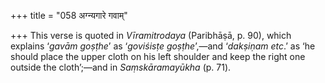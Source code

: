 +++
title = "058 अग्न्यगारे गवाम्"

+++
This verse is quoted in *Vīramitrodaya* (Paribhāṣā, p. 90), which
explains ‘*gavām goṣṭhe*’ as ‘*goviśisṭe goṣṭhe*’,—and ‘*dakṣiṇam etc*.’
as ‘he should place the upper cloth on his left shoulder and keep the
right one outside the cloth’;—and in *Saṃskāramayūkha* (p. 71).


